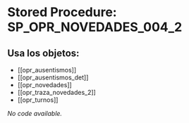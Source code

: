 # Stored Procedure: SP_OPR_NOVEDADES_004_2

## Usa los objetos:
- [[opr_ausentismos]]
- [[opr_ausentismos_det]]
- [[opr_novedades]]
- [[opr_traza_novedades_2]]
- [[opr_turnos]]

*No code available.*
